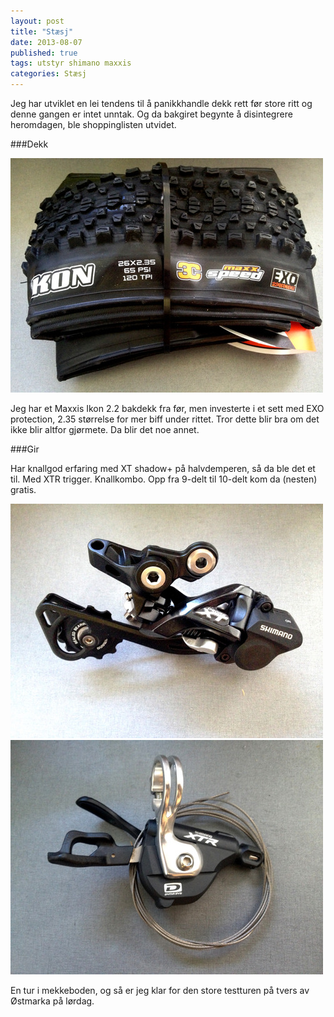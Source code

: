 ```yaml
---
layout: post
title: "Stæsj"
date: 2013-08-07
published: true
tags: utstyr shimano maxxis
categories: Stæsj
---
```


Jeg har utviklet en lei tendens til å panikkhandle dekk rett før store ritt og denne gangen er intet unntak. Og da bakgiret begynte å disintegrere heromdagen, ble shoppinglisten utvidet.

###Dekk

<img src="/assets/dekk1.jpg" />

Jeg har et Maxxis Ikon 2.2 bakdekk fra før, men investerte i et sett med EXO protection, 2.35 størrelse for mer biff under rittet. Tror dette blir bra om det ikke blir altfor gjørmete. Da blir det noe annet. 

###Gir

Har knallgod erfaring med XT shadow+ på halvdemperen, så da ble det et til. Med XTR trigger. Knallkombo. Opp fra 9-delt til 10-delt kom da (nesten) gratis. 

<img src="/assets/gir.jpg" />

<img src="/assets/skifter.jpg" />


En tur i mekkeboden, og så er jeg klar for den store testturen på tvers av Østmarka på lørdag. 
